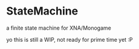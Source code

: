 StateMachine
============

a finite state machine for XNA/Monogame

yo this is still a WIP, not ready for prime time yet :P